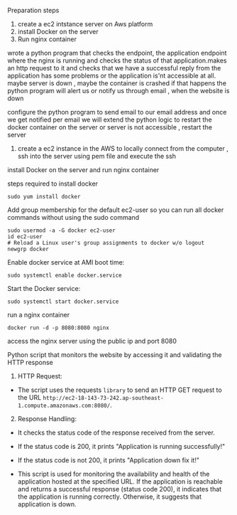 Preparation steps


1) create a ec2 intstance server on Aws platform 
2) install Docker on the server
3) Run nginx container 


wrote a python program that checks the endpoint, the application endpoint where the nginx is running and checks the status of that application.makes an http request to it and checks that we have  a successful reply from the application has some problems or the application is'nt accessible at all. maybe server is down , maybe the container is crashed if that happens the python program will alert us or notify us through email , when the website is down

configure the python program to send email to our email address and once we get notified per email we will extend the python logic to restart the docker container on the server or server is not accessible , restart the server 

1) create a ec2 instance in the AWS to locally connect from the computer , ssh into the server using pem file and execute the ssh 


install Docker on the server and run nginx container 

steps required to install docker
```
sudo yum install docker
```

Add group membership for the default ec2-user so you can run all docker commands without using the sudo command
```
sudo usermod -a -G docker ec2-user
id ec2-user
# Reload a Linux user's group assignments to docker w/o logout
newgrp docker
```

Enable docker service at AMI boot time:
```
sudo systemctl enable docker.service
```

Start the Docker service:

```
sudo systemctl start docker.service
```


run a nginx container

```
docker run -d -p 8080:8080 nginx

```


access the nginx server using the public ip and port 8080


Python script that monitors the website by accessing it and validating the
HTTP response


1. HTTP Request:

* The script uses the requests ```library``` to send an HTTP GET request to the URL ```http://ec2-18-143-73-242.ap-southeast-1.compute.amazonaws.com:8080/```.

2. Response Handling:

* It checks the status code of the response received from the server.
* If the status code is 200, it prints "Application is running successfully!"
* If the status code is not 200, it prints "Application down fix it!"


* This script is used for monitoring the availability and health of the application hosted at the specified URL. If the application is reachable and returns a successful response (status code 200), it indicates that the application is running correctly. Otherwise, it suggests that application is down.













